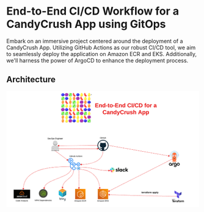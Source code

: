# End-to-End CI/CD Workflow for a CandyCrush App using GitOps

Embark on an immersive project centered around the deployment of a CandyCrush App. Utilizing GitHub Actions as our robust CI/CD tool, we aim to seamlessly deploy the application on Amazon ECR and EKS. Additionally, we'll harness the power of ArgoCD to enhance the deployment process.

## Architecture

![flow](images/CandyCrush%20Architecture.png)
